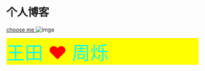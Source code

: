 # 个人博客
<a href="http:\\fancywt.github.io/"> choose me </a>
![imge](https://image.baidu.com/search/detail?ct=503316480&z=&tn=baiduimagedetail&ipn=d&word=%E6%81%8B%E7%88%B1&step_word=&ie=utf-8&in=&cl=2&lm=-1&st=-1&hd=&latest=&copyright=&cs=3767768590,853235129&os=2042101274,2222074084&simid=0,0&pn=25&rn=1&di=89980&ln=1254&fr=&fmq=1606152792402_R&ic=&s=undefined&se=&sme=&tab=0&width=&height=&face=undefined&is=0,0&istype=2&ist=&jit=&bdtype=0&spn=0&pi=0&gsm=0&objurl=http%3A%2F%2F5b0988e595225.cdn.sohucs.com%2Fq_70%2Cc_zoom%2Cw_640%2Fimages%2F20180312%2F70b055169899427b9b61ca78826da865.jpeg&rpstart=0&rpnum=0&adpicid=0&force=undefined)
 <p style="background-color: yellow" ><font size="20px" color="#00ffff">王田    </font><font color="red" size="50px">❤</font><font size="20px" color="#00ffff">    周烁</font></p>

